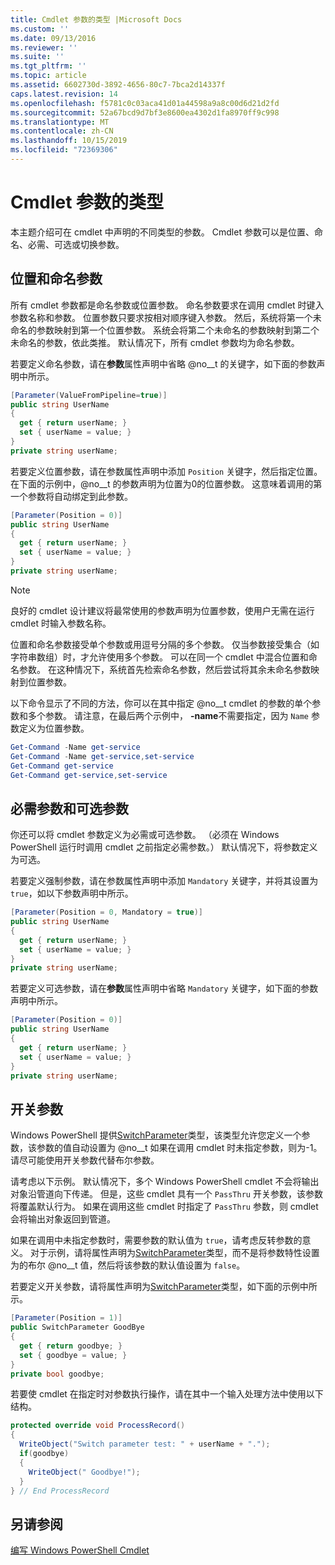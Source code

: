 ```yaml
---
title: Cmdlet 参数的类型 |Microsoft Docs
ms.custom: ''
ms.date: 09/13/2016
ms.reviewer: ''
ms.suite: ''
ms.tgt_pltfrm: ''
ms.topic: article
ms.assetid: 6602730d-3892-4656-80c7-7bca2d14337f
caps.latest.revision: 14
ms.openlocfilehash: f5781c0c03aca41d01a44598a9a8c00d6d21d2fd
ms.sourcegitcommit: 52a67bcd9d7bf3e8600ea4302d1fa8970ff9c998
ms.translationtype: MT
ms.contentlocale: zh-CN
ms.lasthandoff: 10/15/2019
ms.locfileid: "72369306"
---
```

# <a name="types-of-cmdlet-parameters"></a>Cmdlet 参数的类型

本主题介绍可在 cmdlet 中声明的不同类型的参数。 Cmdlet 参数可以是位置、命名、必需、可选或切换参数。

## <a name="positional-and-named-parameters"></a>位置和命名参数

所有 cmdlet 参数都是命名参数或位置参数。 命名参数要求在调用 cmdlet 时键入参数名称和参数。 位置参数只要求按相对顺序键入参数。 然后，系统将第一个未命名的参数映射到第一个位置参数。 系统会将第二个未命名的参数映射到第二个未命名的参数，依此类推。 默认情况下，所有 cmdlet 参数均为命名参数。

若要定义命名参数，请在**参数**属性声明中省略 @no__t 的关键字，如下面的参数声明中所示。

```csharp
[Parameter(ValueFromPipeline=true)]
public string UserName
{
  get { return userName; }
  set { userName = value; }
}
private string userName;
```

若要定义位置参数，请在参数属性声明中添加 `Position` 关键字，然后指定位置。 在下面的示例中，@no__t 的参数声明为位置为0的位置参数。 这意味着调用的第一个参数将自动绑定到此参数。

```csharp
[Parameter(Position = 0)]
public string UserName
{
  get { return userName; }
  set { userName = value; }
}
private string userName;
```

> [!NOTE]
> 良好的 cmdlet 设计建议将最常使用的参数声明为位置参数，使用户无需在运行 cmdlet 时输入参数名称。

位置和命名参数接受单个参数或用逗号分隔的多个参数。 仅当参数接受集合（如字符串数组）时，才允许使用多个参数。 可以在同一个 cmdlet 中混合位置和命名参数。 在这种情况下，系统首先检索命名参数，然后尝试将其余未命名参数映射到位置参数。

以下命令显示了不同的方法，你可以在其中指定 @no__t cmdlet 的参数的单个参数和多个参数。 请注意，在最后两个示例中， **-name**不需要指定，因为 `Name` 参数定义为位置参数。

```powershell
Get-Command -Name get-service
Get-Command -Name get-service,set-service
Get-Command get-service
Get-Command get-service,set-service
```

## <a name="mandatory-and-optional-parameters"></a>必需参数和可选参数

你还可以将 cmdlet 参数定义为必需或可选参数。 （必须在 Windows PowerShell 运行时调用 cmdlet 之前指定必需参数。） 默认情况下，将参数定义为可选。

若要定义强制参数，请在参数属性声明中添加 `Mandatory` 关键字，并将其设置为 `true`，如以下参数声明中所示。

```csharp
[Parameter(Position = 0, Mandatory = true)]
public string UserName
{
  get { return userName; }
  set { userName = value; }
}
private string userName;
```

若要定义可选参数，请在**参数**属性声明中省略 `Mandatory` 关键字，如下面的参数声明中所示。

```csharp
[Parameter(Position = 0)]
public string UserName
{
  get { return userName; }
  set { userName = value; }
}
private string userName;
```

## <a name="switch-parameters"></a>开关参数

Windows PowerShell 提供[SwitchParameter](/dotnet/api/System.Management.Automation.SwitchParameter)类型，该类型允许您定义一个参数，该参数的值自动设置为 @no__t 如果在调用 cmdlet 时未指定参数，则为-1。 请尽可能使用开关参数代替布尔参数。

请考虑以下示例。 默认情况下，多个 Windows PowerShell cmdlet 不会将输出对象沿管道向下传递。 但是，这些 cmdlet 具有一个 `PassThru` 开关参数，该参数将覆盖默认行为。 如果在调用这些 cmdlet 时指定了 `PassThru` 参数，则 cmdlet 会将输出对象返回到管道。

如果在调用中未指定参数时，需要参数的默认值为 `true`，请考虑反转参数的意义。 对于示例，请将属性声明为[SwitchParameter](/dotnet/api/System.Management.Automation.SwitchParameter)类型，而不是将参数特性设置为的布尔 @no__t 值，然后将该参数的默认值设置为 `false`。

若要定义开关参数，请将属性声明为[SwitchParameter](/dotnet/api/System.Management.Automation.SwitchParameter)类型，如下面的示例中所示。

```csharp
[Parameter(Position = 1)]
public SwitchParameter GoodBye
{
  get { return goodbye; }
  set { goodbye = value; }
}
private bool goodbye;
```

若要使 cmdlet 在指定时对参数执行操作，请在其中一个输入处理方法中使用以下结构。

```csharp
protected override void ProcessRecord()
{
  WriteObject("Switch parameter test: " + userName + ".");
  if(goodbye)
  {
    WriteObject(" Goodbye!");
  }
} // End ProcessRecord
```

## <a name="see-also"></a>另请参阅

[编写 Windows PowerShell Cmdlet](./writing-a-windows-powershell-cmdlet.md)
